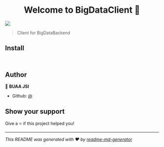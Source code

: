 <h1 align="center">Welcome to BigDataClient 👋</h1>
<p>
  <img src="https://img.shields.io/badge/version- -blue.svg?cacheSeconds=2592000" />
</p>

> Client for BigDataBackend

## Install

```sh
 
```

## Author

👤 **BUAA JSI**

* Github: [@ ](https://github.com/ )

## Show your support

Give a ⭐️ if this project helped you!

***
_This README was generated with ❤️ by [readme-md-generator](https://github.com/kefranabg/readme-md-generator)_